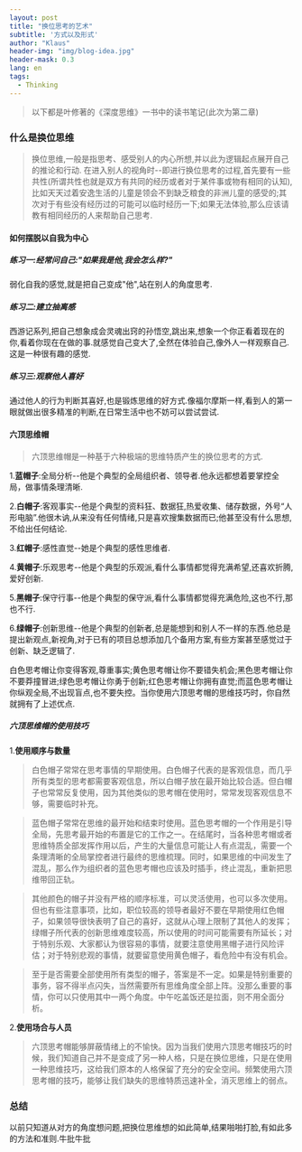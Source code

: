 ```yaml
---
layout: post
title: "换位思考的艺术"
subtitle: '方式以及形式'
author: "Klaus"
header-img: "img/blog-idea.jpg"
header-mask: 0.3
lang: en
tags:
  - Thinking
---
```


>以下都是叶修著的《深度思维》一书中的读书笔记(此次为第二章)

### 什么是换位思维
>换位思维,一般是指思考、感受别人的内心所想,并以此为逻辑起点展开自己的推论和行动.
在进入别人的视角时--即进行换位思考的过程,首先要有一些共性(所谓共性也就是双方有共同的经历或者对于某件事或物有相同的认知),比如天天过着安逸生活的儿童是领会不到缺乏粮食的非洲儿童的感受的;其次对于有些没有经历过的可能可以临时经历一下;如果无法体验,那么应该请教有相同经历的人来帮助自己思考.

#### 如何摆脱以自我为中心

##### 练习一:经常问自己:"如果我是他,我会怎么样?"

弱化自我的感觉,就是把自己变成"他",站在别人的角度思考.

##### 练习二:建立抽离感

西游记系列,把自己想象成会灵魂出窍的孙悟空,跳出来,想象一个你正看着现在的你,看着你现在在做的事.就感觉自己变大了,全然在体验自己,像外人一样观察自己.这是一种很有趣的感觉.

##### 练习三:观察他人喜好

通过他人的行为判断其喜好,也是锻炼思维的好方式.像福尔摩斯一样,看到人的第一眼就做出很多精准的判断,在日常生活中也不妨可以尝试尝试.

#### 六顶思维帽
>六顶思维帽是一种基于六种极端的思维特质产生的换位思考的方式.

1.**蓝帽子**:全局分析--他是个典型的全局组织者、领导者.他永远都想着要掌控全局，做事情条理清晰.

2.**白帽子**:客观事实--他是个典型的资料狂、数据狂,热爱收集、储存数据，外号“人形电脑”.他很木讷,从来没有任何情绪,只是喜欢搜集数据而已;他甚至没有什么思想,不给出任何结论.

3.**红帽子**:感性直觉--她是个典型的感性思维者.

4.**黄帽子**:乐观思考--他是个典型的乐观派,看什么事情都觉得充满希望,还喜欢折腾,爱好创新.

5.**黑帽子**:保守行事--他是个典型的保守派,看什么事情都觉得充满危险,这也不行,那也不行.

6.**绿帽子**:创新思维--他是个典型的创新者,总是能想到和别人不一样的东西.他总是提出新观点,新视角,对于已有的项目总想添加几个备用方案,有些方案甚至感觉过于创新、缺乏逻辑了.

白色思考帽让你变得客观,尊重事实;黄色思考帽让你不要错失机会;黑色思考帽让你不要莽撞冒进;绿色思考帽让你勇于创新;红色思考帽让你拥有直觉;而蓝色思考帽让你纵观全局,不出现盲点,也不要失控。当你使用六顶思考帽的思维技巧时，你自然就拥有了上述优点.

##### 六顶思维帽的使用技巧

1.**使用顺序与数量**
>白色帽子常常在思考事情的早期使用。白色帽子代表的是客观信息，而几乎所有类型的思考都需要客观信息，所以白帽子放在最开始比较合适。但白帽子也常常反复使用，因为其他类似的思考帽在使用时，常常发现客观信息不够，需要临时补充。

>蓝色帽子常常在思维的最开始和结束时使用。蓝色思考帽的一个作用是引导全局，先思考最开始的布置是它的工作之一。在结尾时，当各种思考帽或者思维特质全部发挥作用以后，产生的大量信息可能让人有点混乱，需要一个条理清晰的全局掌控者进行最终的思维梳理。同时，如果思维的中间发生了混乱，那么作为组织者的蓝色思考帽也应该及时插手，终止混乱，重新把思维带回正轨。

>其他颜色的帽子并没有严格的顺序标准，可以灵活使用，也可以多次使用。但也有些注意事项，比如，职位较高的领导者最好不要在早期使用红色帽子，如果领导很快表明了自己的喜好，这就从心理上限制了其他人的发挥；绿帽子所代表的创新思维难度较高，所以使用的时间可能需要有所延长；对于特别乐观、大家都认为很容易的事情，就要注意使用黑帽子进行风险评估；对于特别悲观的事情，就要留意使用黄色帽子，看危险中有没有机会。

>至于是否需要全部使用所有类型的帽子，答案是不一定。如果是特别重要的事务，容不得半点闪失，当然需要所有思维角度全部上阵。没那么重要的事情，你可以只使用其中一两个角度。中午吃盖饭还是拉面，则不用全面分析。

2.**使用场合与人员**
>六顶思考帽能够屏蔽情绪上的不愉快。因为当我们使用六顶思考帽技巧的时候，我们知道自己并不是变成了另一种人格，只是在换位思维，只是在使用一种思维技巧，这给我们原本的人格保留了充分的安全空间。频繁使用六顶思考帽的技巧，能够让我们缺失的思维特质迅速补全，消灭思维上的弱点。

### 总结

以前只知道从对方的角度想问题,把换位思维想的如此简单,结果啪啪打脸,有如此多的方法和准则.牛批牛批










